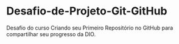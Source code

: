 # Desafio-de-Projeto-Git-GitHub
Desafio do curso Criando seu Primeiro Repositório no GitHub  para compartilhar seu progresso da DIO.
